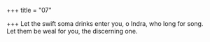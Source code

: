 +++
title = "07"

+++
Let the swift soma drinks enter you, o Indra, who long for song.  
Let them be weal for you, the discerning one.  